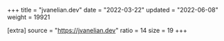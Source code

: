 +++
title = "jvanelian.dev"
date = "2022-03-22"
updated = "2022-06-08"
weight = 19921

[extra]
source = "https://jvanelian.dev"
ratio = 14
size = 19
+++

